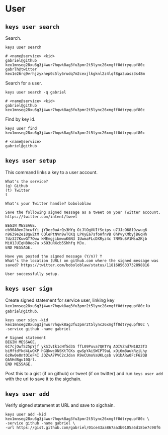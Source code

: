 # User

## `keys user search`

Search.

```shell
keys user search

# <name@service> <kid>
gabriel@github kex1mnseg28xu6g3j4wur7hqwk8ag3fu3pmr2t5lync26xmgff0dtryqupf80c
gabrlh@twitter kex1e26rq9vrhjzyxhep0c5ly6rudq7m2cexjlkgknl2z4lqf8ga3uasz3s48m
```

Search for a user.

```shell
keys user search -q gabriel

# <name@service> <kid>
gabriel@github kex1mnseg28xu6g3j4wur7hqwk8ag3fu3pmr2t5lync26xmgff0dtryqupf80c
```

Find by key id.

```shell
keys user find kex1mnseg28xu6g3j4wur7hqwk8ag3fu3pmr2t5lync26xmgff0dtryqupf80c

# <name@service>
gabriel@github
```

## `keys user setup`

This command links a key to a user account.

```shell
What's the service?
(g) Github
(t) Twitter
t

What's your Twitter handle? boboloblaw

Save the following signed message as a tweet on your Twitter account.
https://twitter.com/intent/tweet

BEGIN MESSAGE.
eb90A0en2hcwfYi jYDez0uArQs3HYg OiJlOgVUIfSeips u7JJcO6819zwug6
n9639e2e18gwZtM CQlePtNVn9wTCKq LPKyEa7sfoHfnVB 0hPvyKMbyjBGqHh
7dz327KuwGT7Oww kMEmgjibmwuK6N3 1UwmaFLcDXRyz4c 7NV5uSV1Msu2Kjb
MiH1JUIqH80eo7u x6O3uRXcb5Shhfq MJx.
END MESSAGE.

Have you posted the signed message (Y/n)? Y
What's the location (URL) on github.com where the signed message was saved? https://twitter.com/boboloblaw/status/1181685633732898816

User successfully setup.
```

## `keys user sign`

Create signed statement for service user, linking key `kex1mnseg28xu6g3j4wur7hqwk8ag3fu3pmr2t5lync26xmgff0dtryqupf80c` to `gabriel@github`.

```shell
keys user sign -kid kex1mnseg28xu6g3j4wur7hqwk8ag3fu3pmr2t5lync26xmgff0dtryqupf80c \
-service github -name gabriel

# Signed statement
BEGIN MESSAGE.
6C7cjOwfS25pYjf ykSIvIk1cHf5d3G ffL09Puva7QKTYq AOIVZnd7N1B23T3
biMftdYkd4LwOXP hGQkwcONSKtTCKs gwSpYAiSWCPT9aL xOi6m8aukRziLhy
6zRw0eOntOIeF4I JQZvA7PVC2cJdan K9eCUmoVaUKLqsb v91bARw0FcF62QB
QA5HdBgu10Qrl.
END MESSAGE.
```

Post this to a gist (if on github) or tweet (if on twitter) and run `keys user add` with the url to save it to the sigchain.

## `keys user add`

Verify signed statement at URL and save to sigchain.

```shell
keys user add -kid kex1mnseg28xu6g3j4wur7hqwk8ag3fu3pmr2t5lync26xmgff0dtryqupf80c \
-service github -name gabriel \
-url https://gist.github.com/gabriel/01ce43aa867aa3b0105a6d18be7c98f6
```
